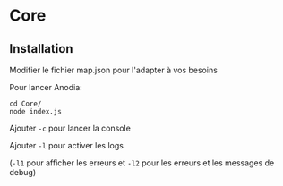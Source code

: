 # Core

## Installation

Modifier le fichier map.json pour l'adapter à vos besoins

Pour lancer Anodia:

```
cd Core/
node index.js
```

Ajouter `-c` pour lancer la console

Ajouter `-l` pour activer les logs

(`-l1` pour afficher les erreurs et `-l2` pour les erreurs et les messages de debug)